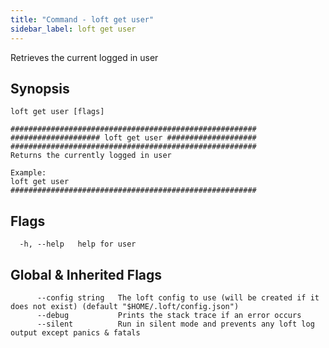 ```yaml
---
title: "Command - loft get user"
sidebar_label: loft get user
---
```



Retrieves the current logged in user

## Synopsis


```
loft get user [flags]
```

```
#######################################################
#################### loft get user ####################
#######################################################
Returns the currently logged in user

Example:
loft get user
#######################################################
```


## Flags

```
  -h, --help   help for user
```


## Global & Inherited Flags

```
      --config string   The loft config to use (will be created if it does not exist) (default "$HOME/.loft/config.json")
      --debug           Prints the stack trace if an error occurs
      --silent          Run in silent mode and prevents any loft log output except panics & fatals
```

